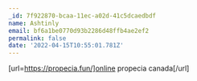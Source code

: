 ```yaml
---
_id: 7f922870-bcaa-11ec-a02d-41c5dcaedbdf
name: Ashtinly
email: bf6a1be0770d93b2286d48ffb4ae2ef2
permalink: false
date: '2022-04-15T10:55:01.781Z'
---
```

[url=https://propecia.fun/]online propecia canada[/url]
